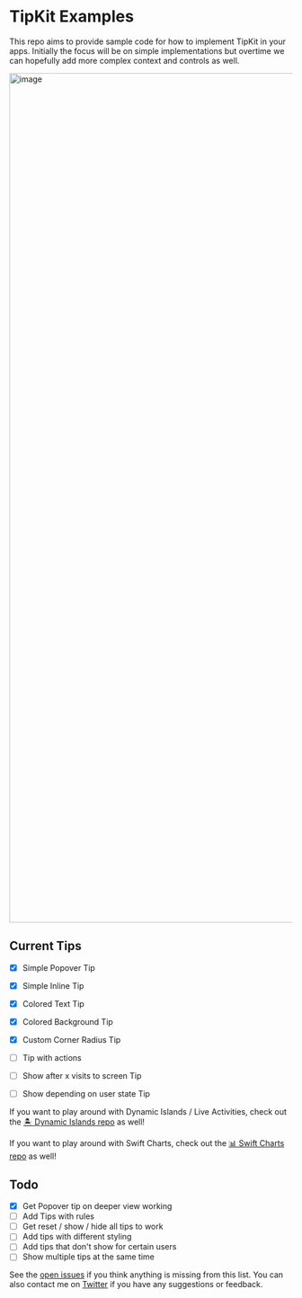 # TipKit Examples
This repo aims to provide sample code for how to implement TipKit in your apps. Initially the focus will be on simple implementations but overtime we can hopefully add more complex context and controls as well.

<img width="1512" alt="image" src="https://github.com/jordibruin/TipKit-Examples/assets/170948/fc4d7041-5a7d-4e13-816e-69e6915c5f3b">

## Current Tips
- [x] Simple Popover Tip
- [x] Simple Inline Tip
- [x] Colored Text Tip
- [x] Colored Background Tip
- [x] Custom Corner Radius Tip
- [ ] Tip with actions
- [ ] Show after x visits to screen Tip
- [ ] Show depending on user state Tip


If you want to play around with Dynamic Islands / Live Activities, check out the [🏝 Dynamic Islands repo](https://github.com/jordibruin/Dynamic-Islands) as well!

If you want to play around with Swift Charts, check out the [📊 Swift Charts repo](https://github.com/jordibruin/Swift-Charts-Examples) as well!

## Todo
- [x] Get Popover tip on deeper view working
- [ ] Add Tips with rules
- [ ] Get reset / show / hide all tips to work
- [ ] Add tips with different styling
- [ ] Add tips that don't show for certain users
- [ ] Show multiple tips at the same time

See the [open issues](https://github.com/jordibruin/TipKit-Examples/issues) if you think anything is missing from this list. You can also contact me on [Twitter](https://www.twitter.com/jordibruin) if you have any suggestions or feedback.


